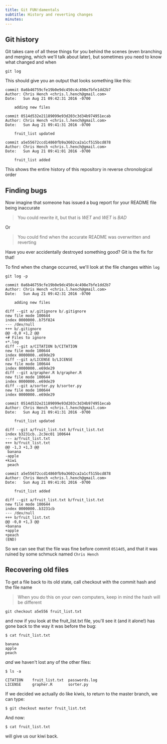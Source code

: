 ```yaml
---
title: Git FUN!damentals
subtitle: History and reverting changes
minutes:
---
```


## Git history

Git takes care of all these things for you behind the scenes (even branching and merging, which we'll talk about later), but sometimes you need to know what changed and when

~~~{.input}
git log
~~~

This should give you an output that looks something like this:

~~~{.output}
commit 0a6b46759cfe19b0e9dc450c4c498e7bfe1dd2b7
Author: Chris Hench <chris.l.hench@gmail.com>
Date:   Sun Aug 21 09:42:31 2016 -0700

    adding new files

commit 0514d532e21189099e93d203c3d34b974951ecab
Author: Chris Hench <chris.l.hench@gmail.com>
Date:   Sun Aug 21 09:41:31 2016 -0700

    fruit_list updated

commit a5e55672ccd14860fb9a3602ca2a1cf515bcd878
Author: Chris Hench <chris.l.hench@gmail.com>
Date:   Sun Aug 21 09:41:01 2016 -0700

    fruit_list added

~~~

This shows the entire history of this repository in reverse chronological order

## Finding bugs

Now imagine that someone has issued a bug report for your README file being inaccurate

> You could rewrite it, but that is *WET* and *WET* is *BAD*

Or

> You could find when the accurate README was overwritten and reverting

Have you ever accidentally destroyed something good? Git is the fix for that!

To find when the change occurred, we'll look at the file changes within `log`

~~~{.input}
git log -p
~~~

~~~{.output}
commit 0a6b46759cfe19b0e9dc450c4c498e7bfe1dd2b7
Author: Chris Hench <chris.l.hench@gmail.com>
Date:   Sun Aug 21 09:42:31 2016 -0700

    adding new files

diff --git a/.gitignore b/.gitignore
new file mode 100644
index 0000000..b75f824
--- /dev/null
+++ b/.gitignore
@@ -0,0 +1,2 @@
+# Files to ignore
+*.log
diff --git a/CITATION b/CITATION
new file mode 100644
index 0000000..e69de29
diff --git a/LICENSE b/LICENSE
new file mode 100644
index 0000000..e69de29
diff --git a/grapher.R b/grapher.R
new file mode 100644
index 0000000..e69de29
diff --git a/sorter.py b/sorter.py
new file mode 100644
index 0000000..e69de29

commit 0514d532e21189099e93d203c3d34b974951ecab
Author: Chris Hench <chris.l.hench@gmail.com>
Date:   Sun Aug 21 09:41:31 2016 -0700

    fruit_list updated

diff --git a/fruit_list.txt b/fruit_list.txt
index b3231cb..2c3ec01 100644
--- a/fruit_list.txt
+++ b/fruit_list.txt
@@ -1,3 +1,3 @@
 banana
-apple
+kiwi
 peach

commit a5e55672ccd14860fb9a3602ca2a1cf515bcd878
Author: Chris Hench <chris.l.hench@gmail.com>
Date:   Sun Aug 21 09:41:01 2016 -0700

    fruit_list added

diff --git a/fruit_list.txt b/fruit_list.txt
new file mode 100644
index 0000000..b3231cb
--- /dev/null
+++ b/fruit_list.txt
@@ -0,0 +1,3 @@
+banana
+apple
+peach
(END)
~~~

So we can see that the file was fine before commit `0514d5`, and that it was ruined by some schmuck named `Chris Hench`

## Recovering old files

To get a file back to its old state, call checkout with the commit hash and the file name

>When you do this on your own computers, keep in mind the hash will be different

~~~{.input}
git checkout a5e556 fruit_list.txt
~~~

and now if you look at the fruit_list.txt file, you'll see it (and it alone!) has gone back to the way it was before the bug:

~~~{.output}
$ cat fruit_list.txt
~~~

~~~
banana
apple
peach
~~~

*and* we haven't lost any of the other files:

~~~{.output}
$ ls -a
~~~

~~~{.output}
CITATION	fruit_list.txt 	passwords.log
LICENSE		grapher.R 		sorter.py
~~~

If we decided we actually do like kiwis, to return to the master branch, we can type:

~~~
$ git checkout master fruit_list.txt
~~~

And now:

~~~
$ cat fruit_list.txt
~~~

will give us our kiwi back.
